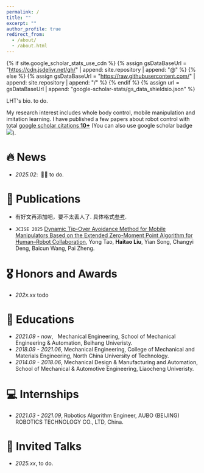 ```yaml
---
permalink: /
title: ""
excerpt: ""
author_profile: true
redirect_from: 
  - /about/
  - /about.html
---
```


{% if site.google_scholar_stats_use_cdn %}
{% assign gsDataBaseUrl = "https://cdn.jsdelivr.net/gh/" | append: site.repository | append: "@" %}
{% else %}
{% assign gsDataBaseUrl = "https://raw.githubusercontent.com/" | append: site.repository | append: "/" %}
{% endif %}
{% assign url = gsDataBaseUrl | append: "google-scholar-stats/gs_data_shieldsio.json" %}

<span class='anchor' id='about-me'></span>

LHT's bio.
to do. 

My research interest includes whole body control, mobile manipulation and imitation learning. I have published a few papers about robot control with total <a href='https://scholar.google.com/citations?user=WKIU5NoAAAAJ'>google scholar citations <strong><span id='total_cit'>10+</span></strong></a> (You can also use google scholar badge <a href='https://scholar.google.com/citations?user=WKIU5NoAAAAJ'><img src="https://img.shields.io/endpoint?url={{ url | url_encode }}&logo=Google%20Scholar&labelColor=f6f6f6&color=9cf&style=flat&label=citations"></a>).


# 🔥 News
- *2025.02*: &nbsp;🎉🎉 to do. 


# 📝 Publications 

- 有好文再添加吧，要不太丢人了. 具体格式[参考](https://github.com/RayeRen/acad-homepage.github.io/blob/main/_pages/about.md).

- ``JCISE 2025`` [Dynamic Tip-Over Avoidance Method for Mobile Manipulators Based on the Extended Zero-Moment Point Algorithm for Human–Robot Collaboration](https://asmedigitalcollection.asme.org/computingengineering/article-abstract/doi/10.1115/1.4067523/1211021/DYNAMIC-TIP-OVER-AVOIDANCE-METHOD-FOR-MOBILE?redirectedFrom=fulltext), Yong Tao, **Haitao Liu**, Yian Song, Changyi Deng, Baicun Wang, Pai Zheng.

# 🎖 Honors and Awards
- *202x.xx* todo 

# 📖 Educations
- *2021.09 - now*,&nbsp;&nbsp; Mechanical Engineering, School of Mechanical Engineering &amp; Automation, Beihang Univeristy. 
- *2018.09 - 2021.06*, Mechanical Engineering, College of Mechanical and Materials Engineering, North China University of Technology.
- *2014.09 - 2018.06*, Mechanical Design &amp; Manufacturing and Automation, School of Mechanical &amp; Automotive Engineering, Liaocheng Univeristy. 

# 💻 Internships
- *2021.03 - 2021.09*, Robotics Algorithm Engineer, AUBO (BEIJING) ROBOTICS TECHNOLOGY CO., LTD, China.

# 💬 Invited Talks
- *2025.xx*, to do. 
